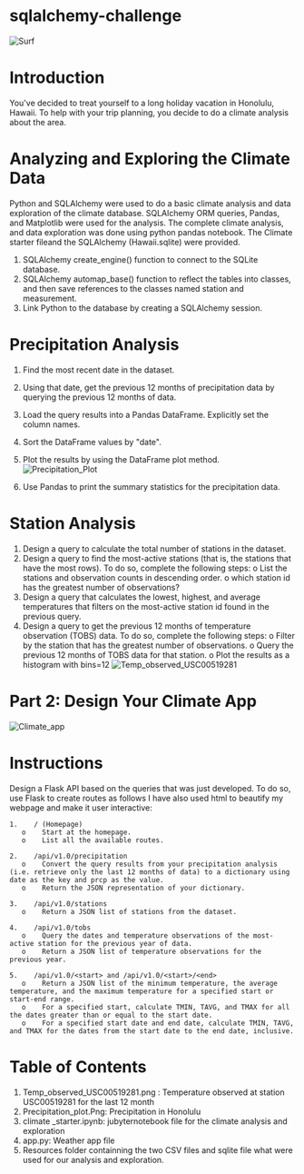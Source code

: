 # sqlalchemy-challenge
![Surf](https://github.com/user-attachments/assets/1f30d0b2-dbfd-40c1-a90b-6bf14e09b028)

# Introduction

You've decided to treat yourself to a long holiday vacation in Honolulu, Hawaii. 
To help with your trip planning, you decide to do a climate analysis about 
the area. 

# Analyzing and Exploring the Climate Data

Python and SQLAlchemy were used to do a basic climate analysis and data exploration 
of the climate database. SQLAlchemy ORM queries, Pandas, and Matplotlib were 
used for the analysis. The complete climate analysis, and data exploration 
was done using python pandas notebook. The Climate starter fileand the
SQLAlchemy (Hawaii.sqlite) were provided. 
 
 1. SQLAlchemy create_engine() function to connect to the SQLite database.
 2. SQLAlchemy automap_base() function to reflect the tables into classes, 
    and then save references to the classes named station and measurement.
 3. Link Python to the database by creating a SQLAlchemy session.

# Precipitation Analysis

   1. Find the most recent date in the dataset.
   2. Using that date, get the previous 12 months of precipitation data by 
      querying the previous 12 months of data.
   3. Load the query results into a Pandas DataFrame. Explicitly set the 
      column names.
   4. Sort the DataFrame values by "date".
   5. Plot the results by using the DataFrame plot method.
      ![Precipitation_Plot](https://github.com/user-attachments/assets/22a54157-410a-490f-af76-b8f77bf58fba)

   7. Use Pandas to print the summary statistics for the precipitation data.
      
# Station Analysis

   1. Design a query to calculate the total number of stations in the dataset.
   2. Design a query to find the most-active stations (that is, the stations
      that have the most rows). To do so, complete the following steps:
      o List the stations and observation counts in descending order.
      o which station id has the greatest number of observations?
   3. Design a query that calculates the lowest, highest, and average 
      temperatures that filters on the most-active station id found in the 
      previous query.
   4. Design a query to get the previous 12 months of temperature 
      observation (TOBS) data. To do so, complete the following steps:
      o Filter by the station that has the greatest number of observations.
      o Query the previous 12 months of TOBS data for that station.
      o Plot the results as a histogram with bins=12
      ![Temp_observed_USC00519281](https://github.com/user-attachments/assets/a26f6cd7-3500-4972-87f4-365398136f3e)

# Part 2: Design Your Climate App
![Climate_app](https://github.com/user-attachments/assets/b6939ad0-f76b-41cb-a97a-2d633e2cd0a9)

# Instructions 

Design a Flask API based on the queries that was just developed. 
To do so, use Flask to create routes as follows I have also used html to beautify my webpage and make it user interactive:

    1.    / (Homepage)
       o    Start at the homepage.
       o    List all the available routes.
       
    2.    /api/v1.0/precipitation
       o    Convert the query results from your precipitation analysis (i.e. retrieve only the last 12 months of data) to a dictionary using date as the key and prcp as the value.
       o    Return the JSON representation of your dictionary.
       
    3.    /api/v1.0/stations
       o    Return a JSON list of stations from the dataset.
       
    4.    /api/v1.0/tobs
       o    Query the dates and temperature observations of the most-active station for the previous year of data.
       o    Return a JSON list of temperature observations for the previous year.
       
    5.    /api/v1.0/<start> and /api/v1.0/<start>/<end>
       o    Return a JSON list of the minimum temperature, the average temperature, and the maximum temperature for a specified start or start-end range.
       o    For a specified start, calculate TMIN, TAVG, and TMAX for all the dates greater than or equal to the start date.
       o    For a specified start date and end date, calculate TMIN, TAVG, and TMAX for the dates from the start date to the end date, inclusive.

# Table of Contents 
   1. Temp_observed_USC00519281.png : Temperature observed at station USC00519281 for the last 12 month 
   2. Precipitation_plot.Png: Precipitation in Honolulu 
   3. climate _starter.ipynb: jubyternotebook file for the climate analysis and exploration 
   4. app.py: Weather app file 
   5. Resources folder containning the two CSV files and sqlite file what were used for our analysis and exploration.
   
